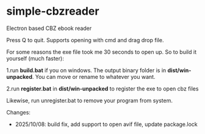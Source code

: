 # simple-cbzreader
Electron based CBZ ebook reader

Press Q to quit. Supports opening with cmd and drag drop file.

For some reasons the exe file took me 30 seconds to open up. So to build it yourself (much faster):

1.run **build.bat** if you on windows. The output binary folder is in **dist/win-unpacked**. You can move or rename to whatever you want.

2.run **register.bat** in **dist/win-unpacked** to register the exe to open cbz files

Likewise, run unregister.bat to remove your program from system.

Changes:

* 2025/10/08: build fix, add support to open avif file, update package.lock